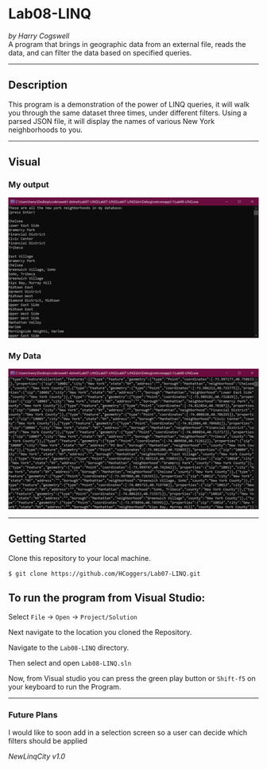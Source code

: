 # Lab08-LINQ
*by Harry Cogswell*  
A program that brings in geographic data from an external file, reads the data, and can filter the data based on specified queries.

----

## Description
This program is a demonstration of the power of LINQ queries, it will walk you through the same dataset three times, under different filters. Using a parsed JSON file, it will display the names of various New York neighborhoods to you.

---

## Visual
### My output
![Image 1](./Assets/Console.PNG)

### My Data
![Image 2](./Assets/Dataset.PNG)

---

## Getting Started
Clone this repository to your local machine.

```
$ git clone https://github.com/HCoggers/Lab07-LINQ.git
```

## To run the program from Visual Studio:
Select ```File``` -> ```Open``` -> ```Project/Solution```

Next navigate to the location you cloned the Repository.

Navigate to the ```Lab08-LINQ``` directory.

Then select and open ```Lab08-LINQ.sln```

Now, from Visual studio you can press the green play button or ```Shift-f5``` on your keyboard to run the Program.

---

### Future Plans  
I would like to soon add in a selection screen so a user can decide which filters should be applied

*NewLinqCity v1.0*
